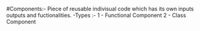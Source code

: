 #Components:-
Piece of reusable indivisual code which has its own inputs outputs and fuctionalities.
   -Types :-
   1 - Functional Component
   2 - Class Component